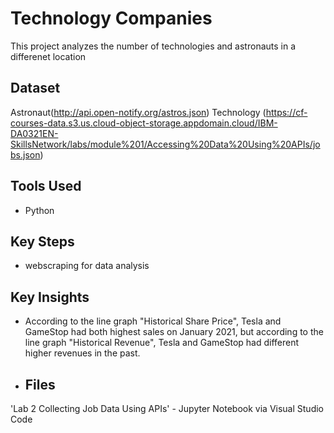 # Technology Companies

This project analyzes the number of technologies and astronauts in a differenet location 

## Dataset
Astronaut(http://api.open-notify.org/astros.json)
Technology (https://cf-courses-data.s3.us.cloud-object-storage.appdomain.cloud/IBM-DA0321EN-SkillsNetwork/labs/module%201/Accessing%20Data%20Using%20APIs/jobs.json)

## Tools Used
- Python 

## Key Steps
- webscraping for data analysis 

## Key Insights
- According to the line graph "Historical Share Price", Tesla and GameStop had both highest sales on January 2021, but according to the line graph "Historical Revenue", Tesla and GameStop had different higher revenues in the past.  

- ## Files
'Lab 2 Collecting Job Data Using APIs' - Jupyter Notebook via Visual Studio Code
